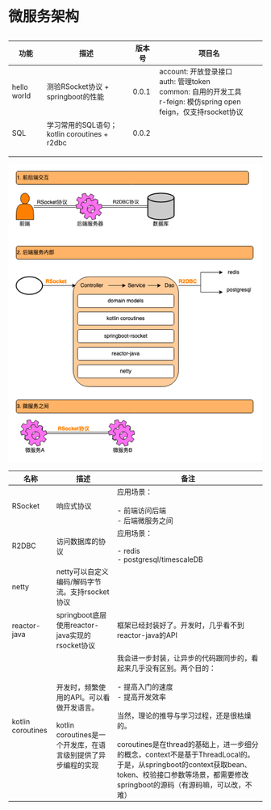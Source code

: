 # 微服务架构

## 

| 功能          | 描述                                        | 版本号   | 项目名                                                                                                 |
| ----------- | ----------------------------------------- | ----- | --------------------------------------------------------------------------------------------------- |
| hello world | 测验RSocket协议 + springboot的性能               | 0.0.1 | account: 开放登录接口<br/>auth: 管理token<br/>common: 自用的开发工具<br/>r-feign: 模仿spring open feign，仅支持rsocket协议 |
| SQL         | 学习常用的SQL语句；<br/>kotlin coroutines + r2dbc | 0.0.2 |                                                                                                     |
|             |                                           |       |                                                                                                     |
|             |                                           |       |                                                                                                     |
|             |                                           |       |                                                                                                     |

<img src="assets/2022-08-11-11-02-13-image.png" title="" alt="" width="681">

| **名称**            | **描述**                                                                | **备注**                                                                                                                                                                                                                                   |
| ----------------- | --------------------------------------------------------------------- | ---------------------------------------------------------------------------------------------------------------------------------------------------------------------------------------------------------------------------------------- |
| RSocket           | 响应式协议                                                                 | 应用场景：<br><br>- 前端访问后端<br>- 后端微服务之间                                                                                                                                                                                                       |
| R2DBC             | 访问数据库的协议                                                              | 应用场景：<br><br>- redis<br>- postgresql/timescaleDB                                                                                                                                                                                         |
| netty             | netty可以自定义编码/解码字节流。支持rsocket协议                                        |                                                                                                                                                                                                                                          |
| reactor-java      | springboot底层使用reactor-java实现的rsocket协议                                | 框架已经封装好了。开发时，几乎看不到reactor-java的API                                                                                                                                                                                                       |
| kotlin coroutines | 开发时，频繁使用的API。可以看做开发语言。<br><br>kotlin coroutines是一个开发库，在语言级别提供了异步编程的实现 | 我会进一步封装，让异步的代码跟同步的，看起来几乎没有区别。两个目的：<br><br>- 提高入门的速度<br>- 提高开发效率<br><br>当然，理论的推导与学习过程，还是很枯燥的。<br><br>coroutines是在thread的基础上，进一步细分的概念，context不是基于ThreadLocal的。于是，从springboot的context获取bean、token、校验接口参数等场景，都需要修改springboot的源码（有源码嘛，可以改，不难） |
